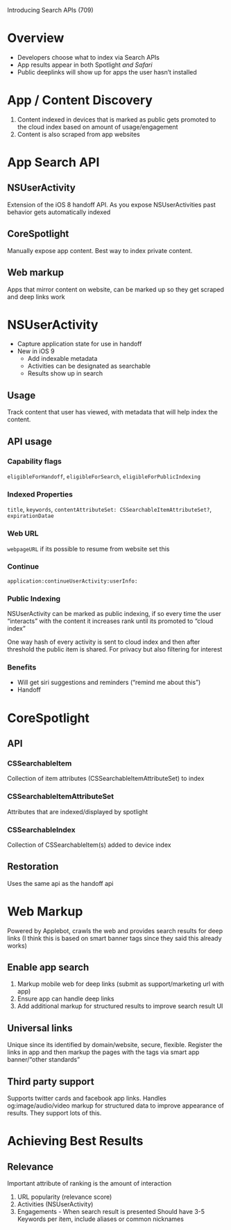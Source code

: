 Introducing Search APIs (709)

# Overview
- Developers choose what to index via Search APIs
- App results appear in both Spotlight *and Safari*
- Public deeplinks will show up for apps the user hasn’t installed
# App / Content Discovery
1. Content indexed in devices that is marked as public gets promoted to the cloud index based on amount of usage/engagement
2. Content is also scraped from app websites
# App Search API
## NSUserActivity
Extension of the iOS 8 handoff API. As you expose NSUserActivities past behavior gets automatically indexed
## CoreSpotlight
Manually expose app content. Best way to index private content.
## Web markup
Apps that mirror content on website, can be marked up so they get scraped and deep links work
# NSUserActivity
- Capture application state for use in handoff
- New in iOS 9
	- Add indexable metadata
	- Activities can be designated as searchable
	- Results show up in search
## Usage
Track content that user has viewed, with metadata that will help index the content.
## API usage
### Capability flags
`eligibleForHandoff`, `eligibleForSearch`, `eligibleForPublicIndexing`
### Indexed Properties
`title`, `keywords`, `contentAttributeSet: CSSearchableItemAttributeSet?`, `expirationDatae`
### Web URL
`webpageURL` if its possible to resume from website set this
### Continue
`application:continueUserActivity:userInfo:`
### Public Indexing
NSUserActivity can be marked as public indexing, if so every time the user “interacts” with the content it increases rank until its promoted to “cloud index”

One way hash of every activity is sent to cloud index and then after threshold the public item is shared. For privacy but also filtering for interest
### Benefits
- Will get siri suggestions and reminders (“remind me about this”)
- Handoff
# CoreSpotlight
## API
### CSSearchableItem
Collection of item attributes (CSSearchableItemAttributeSet) to index
### CSSearchableItemAttributeSet
Attributes that are indexed/displayed by spotlight
### CSSearchableIndex
Collection of CSSearchableItem(s) added to device index
## Restoration
Uses the same api as the handoff api
# Web Markup
Powered by Applebot, crawls the web and provides search results for deep links (I think this is based on smart banner tags since they said this already works)
## Enable app search
1. Markup mobile web for deep links (submit as support/marketing url with app)
2. Ensure app can handle deep links
3. Add additional markup for structured results to improve search result UI
## Universal links
Unique since its identified by domain/website, secure, flexible.  Register the links in app and then markup the pages with the tags via smart app banner/“other standards”
## Third party support
Supports twitter cards and facebook app links. Handles og:image/audio/video markup for structured data to improve appearance of results. They support lots of this.
# Achieving Best Results
## Relevance
Important attribute of ranking is the amount of interaction
1. URL popularity (relevance score) 
2. Activities (NSUserActivity)
3. Engagements - When search result is presented
Should have 3-5 Keywords per item, include aliases or common nicknames